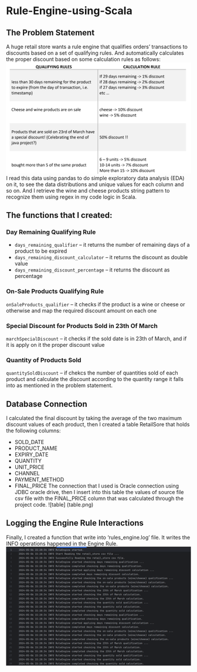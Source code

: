 # Rule-Engine-using-Scala
## The Problem Statement
A huge retail store wants a rule engine that qualifies orders’ transactions to discounts based
on a set of qualifying rules. And automatically calculates the proper discount based on some
calculation rules as follows:
![Rules](rules.png)
I read this data using pandas to do simple exploratory data analysis (EDA) on it, to see the data distributions and unique values for each column and so on.
And I retrieve the wine and cheese products string pattern to recognize them using regex in my code logic in Scala.

## The functions that I created:
### Day Remaining Qualifying Rule
* `days_remaining_qualifier` – it returns the number of remaining days of a product to be expired
* `days_remaining_discount_calculator` – it returns the discount as double value
* `days_remaining_discount_percentage` – it returns the discount as percentage

### On-Sale Products Qualifying Rule
`onSaleProducts_qualifier` – it checks if the product is a wine or cheese or otherwise and map the required discount amount on each one
  
### Special Discount for Products Sold in 23th Of March
`marchSpecialDiscount` – it checks if the sold date is in 23th of March, and if it is apply on it the proper discount value

### Quantity of Products Sold
`quantitySoldDiscount` – if chekcs the number of quantities sold of each product and calculate the discount according to the quantity range it falls into as mentioned in the problem statement.

## Database Connection
I calculated the final discount by taking the average of the two maximum discount values of each product, then I created a table RetailSore that holds the following columns:
*	SOLD_DATE
*	PRODUCT_NAME
*	EXPIRY_DATE
*	QUANTITY
*	UNIT_PRICE
*	CHANNEL
*	PAYMENT_METHOD
*	FINAL_PRICE
The connection that I used is Oracle connection using JDBC oracle drive, then I insert into this table the values of source file csv file with the FINAL_PRICE column that was calculated through the project code.
![table] (table.png)

## Logging the Engine Rule Interactions
Finally, I created a function that write into ‘rules_engine.log’ file. It writes the INFO operations happened in the Engine Rule.
![logging](log.png)




